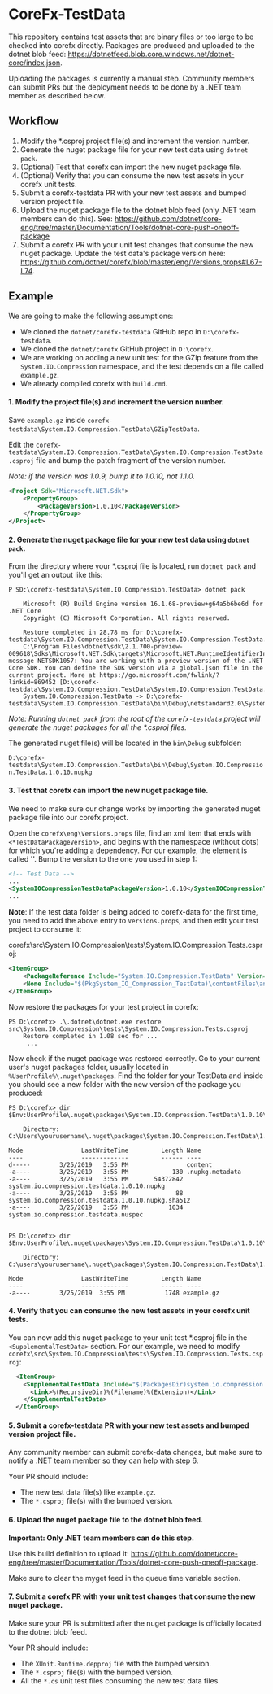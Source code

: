 # CoreFx-TestData

This repository contains test assets that are binary files or too large to be checked into corefx directly. Packages are produced and uploaded to the dotnet blob feed: https://dotnetfeed.blob.core.windows.net/dotnet-core/index.json.

Uploading the packages is currently a manual step. Community members can submit PRs but the deployment needs to be done by a .NET team member as described below.

## Workflow

1. Modify the \*.csproj project file(s) and increment the version number.
2. Generate the nuget package file for your new test data using `dotnet pack`.
3. (Optional) Test that corefx can import the new nuget package file.
4. (Optional) Verify that you can consume the new test assets in your corefx unit tests.
5. Submit a corefx-testdata PR with your new test assets and bumped version project file.
6. Upload the nuget package file to the dotnet blob feed (only .NET team members can do this). See: https://github.com/dotnet/core-eng/tree/master/Documentation/Tools/dotnet-core-push-oneoff-package
7. Submit a corefx PR with your unit test changes that consume the new nuget package. Update the test data's package version here: https://github.com/dotnet/corefx/blob/master/eng/Versions.props#L67-L74.


## Example

We are going to make the following assumptions:

- We cloned the `dotnet/corefx-testdata` GitHub repo in `D:\corefx-testdata`.
- We cloned the `dotnet/corefx` GitHub project in `D:\corefx`.
- We are working on adding a new unit test for the GZip feature from the `System.IO.Compression` namespace, and the test depends on a file called `example.gz`.
- We already compiled corefx with `build.cmd`.

#### 1. Modify the project file(s) and increment the version number.

Save `example.gz` inside `corefx-testdata\System.IO.Compression.TestData\GZipTestData`.

Edit the `corefx-testdata\System.IO.Compression.TestData\System.IO.Compression.TestData.csproj` file and bump the patch fragment of the version number.

*Note: if the version was 1.0.9, bump it to 1.0.10, not 1.1.0.*

```xml
<Project Sdk="Microsoft.NET.Sdk">
    <PropertyGroup>
        <PackageVersion>1.0.10</PackageVersion>
    </PropertyGroup>
</Project>
```

#### 2. Generate the nuget package file for your new test data using `dotnet pack`.

From the directory where your *.csproj file is located, run `dotnet pack` and you'll get an output like this:

```
P SD:\corefx-testdata\System.IO.Compression.TestData> dotnet pack

    Microsoft (R) Build Engine version 16.1.68-preview+g64a5b6be6d for .NET Core
    Copyright (C) Microsoft Corporation. All rights reserved.

    Restore completed in 28.78 ms for D:\corefx-testdata\System.IO.Compression.TestData\System.IO.Compression.TestData.csproj.
    C:\Program Files\dotnet\sdk\2.1.700-preview-009618\Sdks\Microsoft.NET.Sdk\targets\Microsoft.NET.RuntimeIdentifierInference.targets(143,5): message NETSDK1057: You are working with a preview version of the .NET Core SDK. You can define the SDK version via a global.json file in the current project. More at https://go.microsoft.com/fwlink/?linkid=869452 [D:\corefx-testdata\System.IO.Compression.TestData\System.IO.Compression.TestData.csproj]
    System.IO.Compression.TestData -> D:\corefx-testdata\System.IO.Compression.TestData\bin\Debug\netstandard2.0\System.IO.Compression.TestData.dll
```

*Note: Running `dotnet pack` from the root of the `corefx-testdata` project will generate the nuget packages for all the \*.csproj files.*

The generated nuget file(s) will be located in the `bin\Debug` subfolder:

`D:\corefx-testdata\System.IO.Compression.TestData\bin\Debug\System.IO.Compression.TestData.1.0.10.nupkg`


#### 3. Test that corefx can import the new nuget package file.

We need to make sure our change works by importing the generated nuget package file into our corefx project.

Open the `corefx\eng\Versions.props` file, find an xml item that ends with `<*TestDataPackageVersion>`, and begins with the namespace (without dots) for which you're adding a dependency. For our example, the element is called '<SystemIOCompressionTestDataPackageVersion>'. Bump the version to the one you used in step 1:

```xml
<!-- Test Data -->
...
<SystemIOCompressionTestDataPackageVersion>1.0.10</SystemIOCompressionTestDataPackageVersion>
...
```

**Note**: If the test data folder is being added to corefx-data for the first time, you need to add the above entry to `Versions.props`, and then edit your test project to consume it:

corefx\src\System.IO.Compression\tests\System.IO.Compression.Tests.csproj:
```xml
<ItemGroup>
    <PackageReference Include="System.IO.Compression.TestData" Version="$(SystemIOCompressionTestDataPackageVersion)" ExcludeAssets="contentFiles" GeneratePathProperty="true" />
    <None Include="$(PkgSystem_IO_Compression_TestData)\contentFiles\any\any\**\*" CopyToOutputDirectory="PreserveNewest" Visible="false" />
</ItemGroup>
```


Now restore the packages for your test project in corefx:

```
PS D:\corefx> .\.dotnet\dotnet.exe restore src\System.IO.Compression\tests\System.IO.Compression.Tests.csproj
    Restore completed in 1.08 sec for ...
     ...
```

 Now check if the nuget package was restored correctly. Go to your current user's nuget packages folder, usually located in `%UserProfile%\.nuget\packages`. Find the folder for your TestData and inside you should see a new folder with the new version of the package you produced:

```
PS D:\corefx> dir $Env:UserProfile\.nuget\packages\System.IO.Compression.TestData\1.0.10\

    Directory: C:\Users\yourusername\.nuget\packages\System.IO.Compression.TestData\1.0.10

Mode                LastWriteTime         Length Name
----                -------------         ------ ----
d-----        3/25/2019   3:55 PM                content
-a----        3/25/2019   3:55 PM            130 .nupkg.metadata
-a----        3/25/2019   3:55 PM       54372842 system.io.compression.testdata.1.0.10.nupkg
-a----        3/25/2019   3:55 PM             88 system.io.compression.testdata.1.0.10.nupkg.sha512
-a----        3/25/2019   3:55 PM           1034 system.io.compression.testdata.nuspec


PS D:\corefx> dir $Env:UserProfile\.nuget\packages\System.IO.Compression.TestData\1.0.10\content\GZipTestData\

    Directory: C:\users\yourusername\.nuget\packages\System.IO.Compression.TestData\1.0.10\content\GZipTestData

Mode                LastWriteTime         Length Name
----                -------------         ------ ----
-a----        3/25/2019  3:55 PM           1748 example.gz
```

#### 4. Verify that you can consume the new test assets in your corefx unit tests.

You can now add this nuget package to your unit test *.csproj file in the `<SupplementalTestData>` section. For our example, we need to modify `corefx\src\System.IO.Compression\tests\System.IO.Compression.Tests.csproj`:

```xml
  <ItemGroup>
    <SupplementalTestData Include="$(PackagesDir)system.io.compression.testdata\1.0.10\content\**\*.*">
      <Link>%(RecursiveDir)%(Filename)%(Extension)</Link>
    </SupplementalTestData>
  </ItemGroup>
```

#### 5. Submit a corefx-testdata PR with your new test assets and bumped version project file.

Any community member can submit corefx-data changes, but make sure to notify a .NET team member so they can help with step 6.

Your PR should include:
- The new test data file(s) like `example.gz`.
- The `*.csproj` file(s) with the bumped version.

#### 6. Upload the nuget package file to the dotnet blob feed.

**Important: Only .NET team members can do this step.**

Use this build definition to upload it:
https://github.com/dotnet/core-eng/tree/master/Documentation/Tools/dotnet-core-push-oneoff-package.

Make sure to clear the myget feed in the queue time variable section.

#### 7. Submit a corefx PR with your unit test changes that consume the new nuget package.

Make sure your PR is submitted after the nuget package is officially located to the dotnet blob feed.

Your PR should include:
- The `XUnit.Runtime.depproj` file with the bumped version.
- The `*.csproj` file(s) with the bumped version.
- All the `*.cs` unit test files consuming the new test data files.
